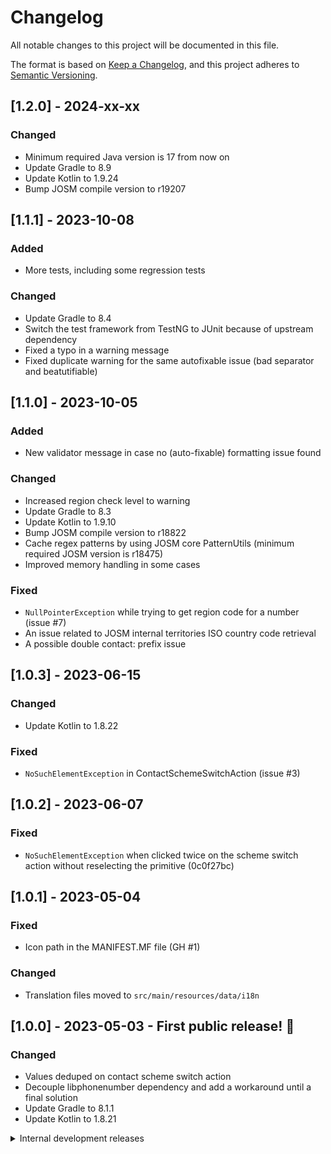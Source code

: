 # Changelog
All notable changes to this project will be documented in this file.

The format is based on [Keep a Changelog](https://keepachangelog.com/en/1.1.0/),
and this project adheres to [Semantic Versioning](https://semver.org/spec/v2.0.0.html).

## [1.2.0] - 2024-xx-xx
### Changed
- Minimum required Java version is 17 from now on
- Update Gradle to 8.9
- Update Kotlin to 1.9.24
- Bump JOSM compile version to r19207

## [1.1.1] - 2023-10-08
### Added
- More tests, including some regression tests
### Changed
- Update Gradle to 8.4
- Switch the test framework from TestNG to JUnit because of upstream dependency
- Fixed a typo in a warning message
- Fixed duplicate warning for the same autofixable issue (bad separator and beatutifiable)

## [1.1.0] - 2023-10-05
### Added
- New validator message in case no (auto-fixable) formatting issue found
### Changed
- Increased region check level to warning
- Update Gradle to 8.3
- Update Kotlin to 1.9.10
- Bump JOSM compile version to r18822
- Cache regex patterns by using JOSM core PatternUtils (minimum required JOSM version is r18475)
- Improved memory handling in some cases
### Fixed
- `NullPointerException` while trying to get region code for a number (issue #7)
- An issue related to JOSM internal territories ISO country code retrieval
- A possible double contact: prefix issue

## [1.0.3] - 2023-06-15
### Changed
- Update Kotlin to 1.8.22
### Fixed
- `NoSuchElementException` in ContactSchemeSwitchAction (issue #3)

## [1.0.2] - 2023-06-07
### Fixed
- `NoSuchElementException` when clicked twice on the scheme switch action without reselecting the primitive (0c0f27bc)

## [1.0.1] - 2023-05-04
### Fixed
- Icon path in the MANIFEST.MF file (GH #1)
### Changed
- Translation files moved to `src/main/resources/data/i18n`

## [1.0.0] - 2023-05-03 - First public release! 🎉
### Changed
- Values deduped on contact scheme switch action
- Decouple libphonenumber dependency and add a workaround until a final solution
- Update Gradle to 8.1.1
- Update Kotlin to 1.8.21

<details>
  <summary>Internal development releases</summary>

## [0.16.2] - 2023-04-04
### Added
- Dependabot auto dependency check for github-actions
### Changed
- Refined Overpass timeout handling
- Update Kotlin to 1.8.20

## [0.16.1] - 2023-02-25
### Fixed
- ContactSchemeSwitchAction
  - now the undo action is working
  - data layer remove no longer breaks the menu
- GitHub release process
### Changed
- Update Kotlin to 1.8.10
- Update Gradle to 7.6.1
- Bump JOSM compile version to r18678

## [0.16.0] - 2023-01-01
### Added
- Hungarian translation
### Changed
- Fixed the name of the plugin, it's called `phonenumber` from now on
- Update Kotlin to 1.8.0

## [0.15.0] - 2022-11-06
### Added
- Contact scheme switch action to tag menu
### Changed
- Update project dependencies
- Bump JOSM compile version to r18583
- Update Kotlin to 1.7.20

## [0.14.3] - 2022-06-06
### Changed
- Update project dependencies
- Bump JOSM compile version to r18463

## [0.14.2] - 2022-04-07
### Changed
- Update Kotlin to 1.6.20

## [0.14.1] - 2022-04-02
### Changed
- Update project dependencies
- Bump JOSM compile version to r18387

## [0.14.0] - 2022-02-22
### Added
- Suffixed key check (e.g. `phone_2`) - 0c7ec9a1

## [0.13.0] - 2022-01-26
### Changed
- Enabled forceful contact scheme switch
  - Added BooleanProperty for behaviour setting

## [0.12.1] - 2022-01-19
### Changed
- Disable JOSM bug #21446 workaround as the proposed fix works

## [0.12.0] - 2022-01-02
### Added
- A nice download icon
- git commit hash to the version number
### Changed
- The download action is fixed in the toolbar, reappears after restart even if removed.
  This is a workaround for a JOSM bug, see [#21446](https://josm.openstreetmap.de/ticket/21446)
- Switched to Oracle Linux 8 [GitlabCI]

## [0.11.0] - 2022-01-01
### Added
- Download action to the toolbar for downloading objects in the current
  map view

## [0.10.2] - 2021-12-24
### Security
- Gradle wrapper updated to 7.3.3 (fix Log4j vulnerabilities)

## [0.10.1] - 2021-12-14
### Changed
- Kotlin upgraded to 1.6.10
- Packed Kotlin runtime into JAR for compatibility

## [0.10.0] - 2021-12-05
### Added
- duplicate removal (see #2)
- tagging scheme change ability to `contact:` prefix scheme
### Changed
- reworked the internals to make it more robust
- Gradle wrapper updated to 7.3.1
- Kotlin upgraded to 1.6.0

## [0.6.3] - 2021-04-03
### Changed
- Tweaked number matching regex
- Kotlin upgraded to 1.4.32
- Gradle wrapper updated to 6.8.3
- TestNG updated to 7.4.0

## [0.6.2] - 2021-02-16
### Changed
- Kotlin upgraded to 1.4.30

## [0.6.1] - 2021-01-13
### Fixed
- Number keys splitting
- Autofix preference loading

## [0.6.0] - 2021-01-11
### Changed
- Code has completely rewritten in Kotlin
- Only show beautify warning when autofix explicitly enabled
### Fixed
- Autofix preference saving
- Autofix tag deletion bug

### Removed
- Apache Commons dependency
- JetBrains Annotations dependency

## [0.5.4] - 2021-01-10
### Added
- Version string at the end of the JAR file
- README.md
- This changelog file
- MIT license
### Changed
- Migrated Gradle build script from Groovy to Kotlin
</details>
